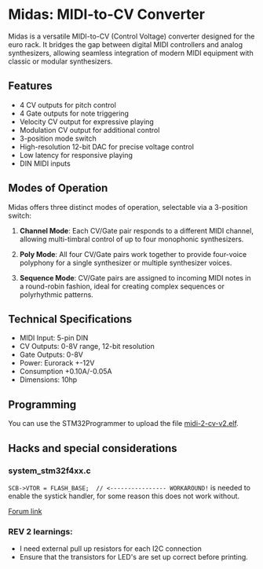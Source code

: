 # Midas: MIDI-to-CV Converter

Midas is a versatile MIDI-to-CV (Control Voltage) converter designed for the euro rack. 
It bridges the gap between digital MIDI controllers and analog synthesizers, 
allowing seamless integration of modern MIDI equipment with classic or modular synthesizers.

## Features

- 4 CV outputs for pitch control
- 4 Gate outputs for note triggering
- Velocity CV output for expressive playing
- Modulation CV output for additional control
- 3-position mode switch
- High-resolution 12-bit DAC for precise voltage control
- Low latency for responsive playing
- DIN MIDI inputs

## Modes of Operation

Midas offers three distinct modes of operation, selectable via a 3-position switch:

1. **Channel Mode**: Each CV/Gate pair responds to a different MIDI channel, allowing multi-timbral control of up to four monophonic synthesizers.

2. **Poly Mode**: All four CV/Gate pairs work together to provide four-voice polyphony for a single synthesizer or multiple synthesizer voices.

3. **Sequence Mode**: CV/Gate pairs are assigned to incoming MIDI notes in a round-robin fashion, ideal for creating complex sequences or polyrhythmic patterns.

## Technical Specifications

- MIDI Input: 5-pin DIN
- CV Outputs: 0-8V range, 12-bit resolution
- Gate Outputs: 0-8V
- Power: Eurorack +-12V
- Consumption +0.10A/-0.05A 
- Dimensions: 10hp

## Programming
You can use the STM32Programmer to upload the file [midi-2-cv-v2.elf](dist/midi-2-cv-v2.elf). 

## Hacks and special considerations

### system_stm32f4xx.c

`SCB->VTOR = FLASH_BASE;  // <---------------- WORKAROUND!`
is needed to enable the systick handler, for some reason this does not work without.

[Forum link](https://community.st.com/t5/stm32cubemx-mcus/systick-handler-not-called-stm32g0b1/td-p/204749/page/2)


### REV 2 learnings:
- I need external pull up resistors for each I2C connection
- Ensure that the transistors for LED's are set up correct before printing.